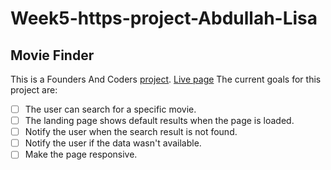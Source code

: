 # Week5-https-project-Abdullah-Lisa

## Movie Finder

This is a Founders And Coders [project](https://github.com/fac25/Week5-https-project-Abdullah-Lisa.git).
[Live page](https://fac25.github.io/Week5-https-project-Abdullah-Lisa/)
The current goals for this project are:

- [ ] The user can search for a specific movie.
- [ ] The landing page shows default results when the page is loaded.
- [ ] Notify the user when the search result is not found.
- [ ] Notify the user if the data wasn't available.
- [ ] Make the page responsive.
